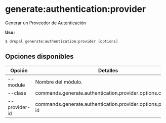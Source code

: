 # generate:authentication:provider
Generar un Proveedor de Autenticación

**Uso:**
```
$ drupal generate:authentication:provider [options]
```

## Opciones disponibles
Opción | Detalles
-------|-------------
--module | Nombre del módulo.
--class | commands.generate.authentication.provider.options.class
--provider-id | commands.generate.authentication.provider.options.provider-id

